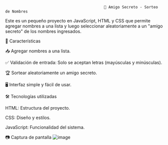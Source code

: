                                                 🎉 Amigo Secreto - Sorteo de Nombres


Este es un pequeño proyecto en JavaScript, HTML y CSS que permite agregar nombres a una lista y luego seleccionar aleatoriamente a un "amigo secreto" de los nombres ingresados.


📌 Características

📥 Agregar nombres a una lista.

✅ Validación de entrada: Solo se aceptan letras (mayúsculas y minúsculas).

🏆 Sortear aleatoriamente un amigo secreto.

🖥️ Interfaz simple y fácil de usar.


🛠️ Tecnologías utilizadas

HTML: Estructura del proyecto.

CSS: Diseño y estilos.

JavaScript: Funcionalidad del sistema.


📷 Captura de pantalla
![image](https://github.com/user-attachments/assets/9c3888f0-3abe-4a24-8a3a-d85c25978bdd)

